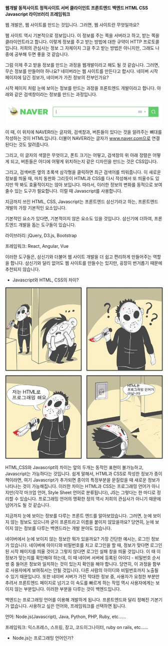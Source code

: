 **웹개발 동적사이트 정적사이트 서버 클라이언트 프론트엔드 백엔드 HTML CSS Javascript 라이브러리 프레임워크**

웹 개발은, 웹 사이트를 만드는 것입니다. 그러면, 웹 사이트란 무엇일까요? 

웹 사이트 역시 기본적으로 정보입니다. 이 정보를 주는 쪽을 서버라고 하고, 받는 쪽을 클라이언트라고 합니다. 이렇게 정보를 주고 받는 방법에 대한 규약이 HTTP 프로토콜입니다. 저희의 관심사는 정보 그 자체이지 그걸 주고 받는 방법은 아니지만, 그래도 나중에 공부해 두면 좋을 것 같습니다.

그럼 이제 주고 받을 정보를 만드는 과정을 웹개발이라고 해도 될 것 같습니다. 그러면, 무슨 정보를 만들어야 하나요? 네이버라는 웹 사이트를 만든다고 합시다. 네이버 시작 페이지에 담긴 정보가, 네이버가 가진 정보의 전부인가요? 

시작 페이지 처럼 눈에 보이는 정보를 만드는 과정을 프론트엔드 개발이라고 합니다. 아래와 같은 검색창이라는 정보를 만드는 과정입니다.

![img01](./img/01.png)

이 때, 이 위치에 NAVER라는 글자와, 검색창과, 버튼들이 있다는 것을 알려주는 뼈대를 작성하는 것이 HTML입니다. 더불어 NAVER라는 글자가 www.naver.com으로 연결된다는 것도 알려줍니다.

그리고, 이 글자의 색깔은 무엇이고, 폰트 크기는 어떻고, 검색창의 위 아래 정렬은 어떻게 되고, 버튼들은 어디에 어떻게 위치하는지 같은 디자인을 만드는 것은 CSS입니다.

그리고, 검색버튼 옆의 초록색 삼각형을 클릭하면 최근 검색어를 띄워줍니다. 이 새로운 정보를 띄울 때, 마치 동판화 그리듯이 HTML과 CSS를 다시 작성해서 또 띄울수도 있지만 딱 봐도 효율적이지는 않아 보입니다. 따라서, 이러한 정보의 변화를 동적으로 보여줄수 있는 도구가 필요합니다. 이럴 때 Javascript를 사용합니다. 

지금까지 쓰인 HTML, CSS, Javascript는 프론트엔드 삼신기라고 하는, 프론트엔드 개발의 가장 기본적인 요소입니다.

기본적인 요소가 있다면, 기본적이지 않은 요소도 있을 것입니다. 삼신기에 더하여, 프론트엔드 개발을 돕는 도구들이 있습니다. 

라이브러리: jQuery, D3.js, Bootstrap

프레임워크: React, Angular, Vue

이러한 도구들은, 삼신기와 더불어 웹 사이트 개발을 더 쉽고 편리하게 만들어주는 역할을 합니다. 삼신기와 달리 없어도 웹 사이트를 만들수는 있지만, 굉장히 번거롭기 때문에 추천되지 않습니다. 

- Javascript와 HTML, CSS의 차이?

![img02](./img/02.png)

HTML,CSS와 Javascript의 차이는 앞의 두개는 동적인 표현이 불가능하고, Javascript는 가능하다는 것입니다. 쉽게 말해서, HTML과 CSS로 작성한 정보가 종이책이라면, 여기 Javascript가 추가되면 종이의 특정부분을 문질렀을 때 새로운 정보가 나타나는 것이 가능해집니다. 이러한 차이는 HTML과 CSS는 프로그래밍 언어가 아니지만(각각 마크업 언어, Style Sheet 언어로 분류됩니다), JS는 그렇다는 한 마디로 정리할 수 있습니다. 프로그래밍 언어의 명확한 정의 역시 저희의 관심사가 아니기 때문에 넘어가도 될 것 같습니다.

지금까지 눈에 보이는 정보를 다루는 프론트 엔드를 알아보았습니다. 그러면, 눈에 보이지 않는 정보도 있으니까 굳이 프론트라고 이름을 붙이지 않았을까요? 당연히, 눈에 보이지 않는 정보를 다루는 백엔드라는 개발 분야도 있습니다.

네이버에서 눈에 보이지 않는 정보란 뭐가 있을까요? 가장 간단한 예시는, 로그인 정보가 있습니다. 네이버에 아이디와 비밀번호를 치고 로그인을 할 때, 정보가 맞다면 로그인된 시작 페이지를 띄울 것이고 그렇지 않다면 로그인 실패 창을 띄울 것입니다. 이 때 이 정보가 맞는지를 확인해야 하는데, 이 때 네이버 서버에 등록된 아이디 -  비밀번호 순서 쌍 중 들어온 정보와 일치하는 것이 있는지 확인을 해야 합니다. 당연히, 이 과정을 함부로 사용자에게 보여줘서는 안될 것입니다. 다른 사람의 아이디와 비밀번호까지 노출될 수 있기 때문입니다. 또한 네이버 서버가 가진 막대한 정보 중, 사용자가 요청한 부분만 추려서 프론트엔드 페이지로 넘기고 이 속도를 빠르게 하는 작업 역시 사용자에게는 보이지 않는 부분입니다. 이러한 부분을 다루는 것이 백엔드입니다.

백엔드는 프로그래밍 언어를 이용해 개발하게 됩니다. 프론트엔드와 달리 정해진 기본기가 없습니다. 사용하고 싶은 언어와, 프레임워크를 선택하면 됩니다.

언어: Node.js(Javascript), Java, Python, PHP, Ruby, etc……

프레임워크: 익스프레스, 스프링, 장고, 코드이그나이터, ruby on rails, etc……

- Node.js는 프로그래밍 언어인가?
